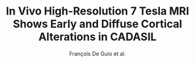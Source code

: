 ---
cat: gaia
subcat: signature
bestof: false
author: François De Guio et al.
title: In Vivo High-Resolution 7 Tesla MRI Shows Early and Diffuse Cortical Alterations in CADASIL
journal: PloS One
year: 2014
type: article
doi: 10.1371/journal.pone.0106311
---